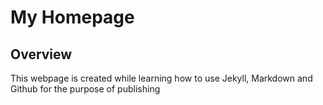 # My Homepage
## Overview
This webpage is created while learning how to use Jekyll, Markdown and Github for the purpose of publishing
